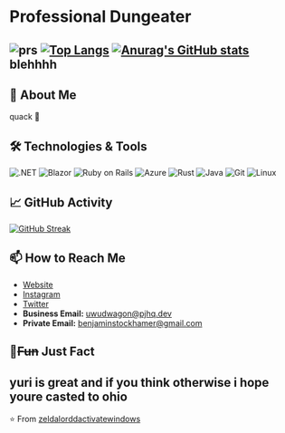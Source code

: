 # Professional Dungeater 
![prs](https://img.shields.io/badge/dynamic/json?color=blueviolet&label=Merged%20PRs&query=total_count&url=https%3A%2F%2Fapi.github.com%2Fsearch%2Fissues%3Fq%3Dauthor%3Agcat101%2520type%3Apr%2520is%3Amerged)
[![Top Langs](https://github-readme-stats-git-masterorgs-github-readme-stats-team.vercel.app/api/top-langs/?username=zeldalorddactivatewindows&langs_count=4&theme=tokyonight&layout=compact&include_orgs=true)](https://github.com/anuraghazra/github-readme-stats) 
[![Anurag's GitHub stats](https://github-readme-stats-git-masterorgs-github-readme-stats-team.vercel.app/api?username=zeldalorddactivatewindows&count_private=true&show_icons=true&theme=tokyonight&include_orgs=true)](https://github.com/anuraghazra/github-readme-stats)
blehhhh
---
## 🚀 About Me
quack 🦆
## 🛠️ Technologies & Tools
![.NET](https://img.shields.io/badge/-.NET-512BD4?style=flat&logo=.net&logoColor=white)
![Blazor](https://img.shields.io/badge/-Blazor-512BD4?style=flat&logo=blazor&logoColor=white)
![Ruby on Rails](https://img.shields.io/badge/-Ruby%20on%20Rails-CC0000?style=flat&logo=ruby-on-rails&logoColor=white)
![Azure](https://img.shields.io/badge/-Azure-0089D6?style=flat&logo=microsoft-azure&logoColor=white)
![Rust](https://img.shields.io/badge/-Rust-000000?style=flat&logo=rust&logoColor=white)
![Java](https://img.shields.io/badge/-Java-007396?style=flat&logo=java&logoColor=white)
![Git](https://img.shields.io/badge/-Git-F05032?style=flat&logo=git&logoColor=white)
![Linux](https://img.shields.io/badge/-Linux-FCC624?style=flat&logo=linux&logoColor=black)
## 📈 GitHub Activity
[![GitHub Streak](https://streak-stats.demolab.com/?user=zeldalorddactivatewindows&theme=tokyonight)](https://git.io/streak-stats) 
## 📫 How to Reach Me
- [Website](https://www.pjhq.dev/) 
- [Instagram](https://www.instagram.com/vielzukuhl)
- [Twitter](https://x.com/Benjami17351584)
- **Business Email:** [uwudwagon@pjhq.dev](mailto:uwudwagon@pjhq.dev)
- **Private Email:** [benjaminstockhamer@gmail.com](mailto:benjaminstockhamer@gmail.com)
## 🌟~~Fun~~ Just Fact
yuri is great and if you think otherwise i hope youre casted to ohio
---
⭐️ From [zeldalorddactivatewindows](https://github.com/zeldalorddactivatewindows)
